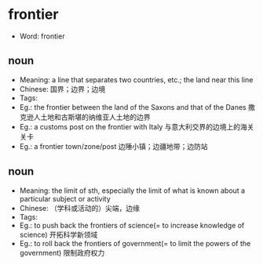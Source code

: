# frontier

- Word: frontier

## noun

- Meaning: a line that separates two countries, etc.; the land near this line
- Chinese: 国界；边界；边境
- Tags: 
- Eg.: the frontier between the land of the Saxons and that of the Danes 撒克逊人土地和古斯堪的纳维亚人土地的边界
- Eg.: a customs post on the frontier with Italy 与意大利交界的边境上的海关关卡
- Eg.: a frontier town/zone/post 边陲小镇；边疆地带；边防站

## noun

- Meaning: the limit of sth, especially the limit of what is known about a particular subject or activity
- Chinese: （学科或活动的）尖端，边缘
- Tags: 
- Eg.: to push back the frontiers of science(= to increase knowledge of science) 开拓科学新领域
- Eg.: to roll back the frontiers of government(= to limit the powers of the government) 限制政府权力

